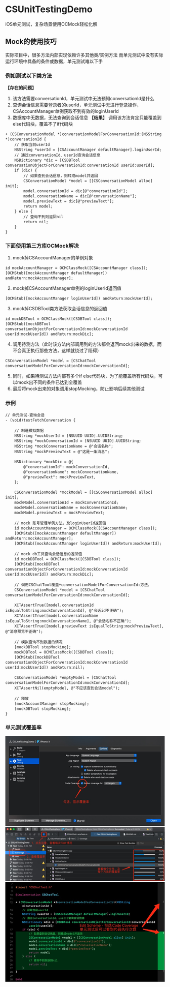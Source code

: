 # CSUnitTestingDemo
iOS单元测试，复杂场景使用OCMock轻松化解

## Mock的使用技巧
实际项目中，很多方法内部实现依赖许多其他类/实例方法
而单元测试中没有实际运行环境中具备的条件或数据，单元测试难以下手

### 例如测试以下类方法
**【存在的问题】**
1) 该方法需要conversationId，单元测试中无法预知conversationId是什么
2) 查询会话信息需要登录者的userId，单元测试中无进行登录操作，CSAccountManager单例获取不到有效的loginUserId
3) 数据库中无数据，无法查询到会话信息
**【结果】**
调用该方法肯定只能覆盖到else代码块，覆盖不了if代码块
```
+ (CSConversationModel *)conversationModelForConversationId:(NSString *)conversationId {
    // 获取当前userId
    NSString *userId = [CSAccountManager defaultManager].loginUserId;
    // 通过conversationId、userId查询会话信息
    NSDictionary *dic = [CSDBTool conversationObjectForConversationId:conversationId userId:userId];
    if (dic) {
        // 如果查到会话信息，则转成model并返回
        CSConversationModel *model = [[CSConversationModel alloc] init];
        model.conversationId = dic[@"conversationId"];
        model.conversationName = dic[@"conversationName"];
        model.previewText = dic[@"previewText"];
        return model;
    } else {
        // 查询不到则返回nil
        return nil;
    }
}
```

### 下面使用第三方库OCMock解决
1) mock掉CSAccountManager的单例对象
```
id mockAccountManager = OCMClassMock([CSAccountManager class]);
[OCMStub([mockAccountManager defaultManager]) andReturn:mockAccountManager];
```
2) mock掉CSAccountManager单例的loginUserId返回值
```
[OCMStub([mockAccountManager loginUserId]) andReturn:mockUserId];
```
3) mock掉CSDBTool类方法获取会话信息的返回值
```
id mockDBTool = OCMClassMock([CSDBTool class]);
[OCMStub([mockDBTool conversationObjectForConversationId:mockConversationId userId:mockUserId]) andReturn:mockDic];
```
4) 调用待测方法（此时该方法内部调用到的方法都会返回mock出来的数据，而不会真正执行那些方法，这样就绕过了阻碍）
```
CSConversationModel *model = [CSChatTool conversationModelForConversationId:mockConversationId];
```
5) 同时，如果待测试方法内部有多个if else代码块，为了能覆盖所有代码块，可以mock出不同的条件已达到全覆盖
6) 最后将mock出来的对象调用stopMocking，防止影响后续其他测试

### 示例
```
// 单元测试-查询会话
- (void)testFetchConversation {
    
    // 制造模拟数据
    NSString *mockUserId = [NSUUID UUID].UUIDString;
    NSString *mockConversationId = [NSUUID UUID].UUIDString;
    NSString *mockConversationName = @"会话名称";
    NSString *mockPreviewText = @"这是一条消息";
    
    NSDictionary *mockDic = @{
        @"conversationId": mockConversationId,
        @"conversationName": mockConversationName,
        @"previewText": mockPreviewText,
    };
    
    CSConversationModel *mockModel = [[CSConversationModel alloc] init];
    mockModel.conversationId = mockConversationId;
    mockModel.conversationName = mockConversationName;
    mockModel.previewText = mockPreviewText;
    
    // mock 账号管理单例方法，及loginUserId返回值
    id mockAccountManager = OCMClassMock([CSAccountManager class]);
    [OCMStub([mockAccountManager defaultManager]) andReturn:mockAccountManager];
    [OCMStub([mockAccountManager loginUserId]) andReturn:mockUserId];
    
    // mock db工具查询会话信息的返回值
    id mockDBTool = OCMClassMock([CSDBTool class]);
    [OCMStub([mockDBTool conversationObjectForConversationId:mockConversationId userId:mockUserId]) andReturn:mockDic];
    
    // 调用CSChatTool覆盖+conversationModelForConversationId:方法，
    CSConversationModel *model = [CSChatTool conversationModelForConversationId:mockConversationId];

    XCTAssertTrue([model.conversationId isEqualToString:mockConversationId], @"会话id不正确");
    XCTAssertTrue([model.conversationName isEqualToString:mockConversationName], @"会话名称不正确");
    XCTAssertTrue([model.previewText isEqualToString:mockPreviewText], @"消息预览不正确");
    
    // 模拟查询不到数据的情况
    [mockDBTool stopMocking];
    mockDBTool = OCMClassMock([CSDBTool class]);
    [OCMStub([mockDBTool conversationObjectForConversationId:mockConversationId userId:mockUserId]) andReturn:nil];
    
    CSConversationModel *emptyModel = [CSChatTool conversationModelForConversationId:mockConversationId];
    XCTAssertNil(emptyModel, @"不应该查到会话model");
    
    // 释放
    [mockAccountManager stopMocking];
    [mockDBTool stopMocking];
}
```

### 单元测试覆盖率
![显示代码覆盖率](https://github.com/hcsaaron/CSUnitTestingDemo/blob/main/显示覆盖率.png?raw=true)
![查看代码覆盖率](https://github.com/hcsaaron/CSUnitTestingDemo/blob/main/查看覆盖率.png?raw=true)
![代码执行次数](https://github.com/hcsaaron/CSUnitTestingDemo/blob/main/代码执行次数.png?raw=true)
